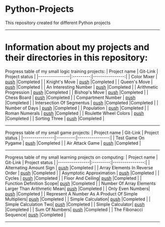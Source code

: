 # Python-Projects
This repository created for different Python projects
____
# Information about my projects and their directories in this repository:

Progress table of my small logic training projects:
| Project name | Git-Link | Project status |
|----------------|:---------:|----------------:|
| Color Mixer | [push](https://github.com/xmzboy/Python-Projects/tree/main/logical_tasks/color_mixer) |Completed |
| Knight's Move | [push](https://github.com/xmzboy/Python-Projects/tree/main/logical_tasks/knight_move) |Completed |
| Queen's Move | [push](https://github.com/xmzboy/Python-Projects/tree/main/logical_tasks/queen_move) |Completed |
| An Interesting Number | [push](https://github.com/xmzboy/Python-Projects/tree/main/logical_tasks/an_interesting_number) |Completed |
| Arithmetic Progression | [push](https://github.com/xmzboy/Python-Projects/tree/main/logical_tasks/arithmetic_progression) |Completed |
| Bishop's Move | [push](https://github.com/xmzboy/Python-Projects/tree/main/logical_tasks/bishop_move) |Completed |
| Chess Board | [push](https://github.com/xmzboy/Python-Projects/tree/main/logical_tasks/chess_board) |Completed |
| Compartment Number | [push](https://github.com/xmzboy/Python-Projects/tree/main/logical_tasks/compartment_number) |Completed |
| Intersection Of Segmentus | [push](https://github.com/xmzboy/Python-Projects/tree/main/logical_tasks/intersection_of_segments) |Completed |Completed |
| Number of Days | [push](https://github.com/xmzboy/Python-Projects/tree/main/logical_tasks/number_of_days) |Completed |
| Population | [push](https://github.com/xmzboy/Python-Projects/tree/main/logical_tasks/population) |Completed |
| Roman Numerals | [push](https://github.com/xmzboy/Python-Projects/tree/main/logical_tasks/roman_numerals) |Completed |
| Roulette Wheel Colors | [push](https://github.com/xmzboy/Python-Projects/tree/main/logical_tasks/roulette_wheel_colors) |Completed |
| Sorting Three | [push](https://github.com/xmzboy/Python-Projects/tree/main/logical_tasks/sorting_three) |Completed |
____

Progress table of my small game projects:
| Project name | Git-Link | Project status |
|----------------|:---------:|----------------:|
| Test Game On Pygame | [push](https://github.com/xmzboy/Python-Projects/tree/main/minigames/a_little_game_on_pygame) |Completed |
| Air Attack Game | [push](https://github.com/xmzboy/Python-Projects/tree/main/minigames/game_air_attack) |Completed |
____

Progress table of my small learning projects on computing:
| Project name | Git-Link | Project status |
|----------------|:---------:|----------------:|
| Alternating Amount Sign | [push](https://github.com/xmzboy/Python-Projects/tree/main/simple_calculation/alternating_amount_sign) |Completed |
| Array Elements In Reverse Order | [push](https://github.com/xmzboy/Python-Projects/tree/main/simple_calculation/array_elements_in_reverse_order) |Completed |
| Asymptotic Approximation | [push](https://github.com/xmzboy/Python-Projects/tree/main/simple_calculation/asymptotic_approximation) |Completed |
| Cycles | [push](https://github.com/xmzboy/Python-Projects/tree/main/simple_calculation/cycles) |Completed |
| Floor And Ceiling| [push](https://github.com/xmzboy/Python-Projects/tree/main/simple_calculation/floor_and_ceiling) |Completed |
| Function Definition Scope| [push](https://github.com/xmzboy/Python-Projects/tree/main/simple_calculation/function_definition_scope) |Completed |
| Number Of Array Elements Larger Than Arithmetic Mean| [push](https://github.com/xmzboy/Python-Projects/tree/main/simple_calculation/number_of_array_elements_larger_than_arithmetic_mean) |Completed |
| Only Even Numbers| [push](https://github.com/xmzboy/Python-Projects/tree/main/simple_calculation/only_even_numbers) |Completed |
| Represent A Number As A Product Of Simple Multipliers| [push](https://github.com/xmzboy/Python-Projects/tree/main/simple_calculation/represent_a_number_as_a_product_of_simple_multipliers) |Completed |
| Simple Calculation| [push](https://github.com/xmzboy/Python-Projects/tree/main/simple_calculation/simple_calculation) |Completed |
| Simple Calculation Two| [push](https://github.com/xmzboy/Python-Projects/tree/main/simple_calculation/simple_calculation_1) |Completed |
| Simple Calculator| [push](https://github.com/xmzboy/Python-Projects/tree/main/simple_calculation/simple_calculator) |Completed |
| Sum Of Numbers| [push](https://github.com/xmzboy/Python-Projects/tree/main/simple_calculation/sum_of_numbers) |Completed |
| The Fibonacci Sequence| [push](https://github.com/xmzboy/Python-Projects/tree/main/simple_calculation/the_fibonacci_sequence) |Completed |
____